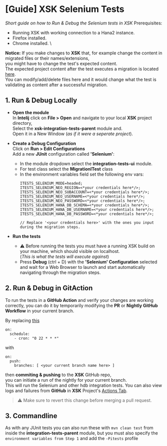 # [Guide] XSK Selenium Tests
*Short guide on how to Run & Debug the Selenium tests in XSK*
Prerequisites: 
  - Running XSK with working connection to a Hana2 instance.
  - Firefox installed.
  - Chrome installed. \
  
**Notice:**
If you make changes to **XSK** that, for example change the content in migrated files or their names/extensions, \
you might have to change the test's expected content. \
The expected project content after the test executes a migration is located [here](https://github.com/SAP/xsk/tree/main/integration-tests/ui/src/test/resources/migration/MIGR_TOOLS). \
You can modify/add/delete files here and it would change what the test is validating as content after a successful migration. 
  
## 1. Run & Debug Locally
- **Open the module** \
    In **Intelij** click on **File > Open** and navigate to your local **XSK** project directory, \
    Select the **xsk-integration-tests-parent** module and. \
    Open it in a New Window (*as if it were a seperate project*).
    
- **Create a Debug Configuration** \
    Click on **Run > Edit Configurations** \
    Add a new **JUnit** configuration called **'Selenium'**: 
    - In the module dropdown select the **integration-tests-ui** module.
    - For test class select the **MigrationITest** class
    - In the environment variables field set the following env vars:
      ```
      ITESTS_SELENIUM_MODE=headed;
      ITESTS_SELENIUM_NEO_REGION=<*your credentials here*/>;  
      ITESTS_SELENIUM_NEO_SUBACCOUNT=<*your credentials here*/>;  
      ITESTS_SELENIUM_NEO_USERNAME=<*your credentials here*/>;  
      ITESTS_SELENIUM_NEO_PASSWORD=<*your credentials here*/>;  
      ITESTS_SELENIUM_HANA_DB_SCHEMA=<*your credentials here*/>;  
      ITESTS_SELENIUM_HANA_DB_USERNAME=<*your credentials here*/>;  
      ITESTS_SELENIUM_HANA_DB_PASSWORD=<*your credentials here*/>;  
      
      // Replace '<your credentials here>' with the ones you input during the migration steps.
      ```
 - **Run the tests**
   - :warning: Before running the tests you must have a running XSK build on your machine, which should visible on localhost.\
     (*This is what the tests will execute against*)
   - Press **Debug** (ctrl + D) with the **'Selenium' Configuration** selected and wait for a Web Browser to launch and start automatically navigating through the migration steps.
   
## 2. Run & Debug in GitAction
To run the tests in a **GitHub Action** and verify your changes are working correctly, 
you can do it by temporarily modifying the **PR** or **Nightly GitHub Workflow** in your current branch.

By replacing [this](https://github.com/SAP/xsk/blob/631d49023ad0c2705452307484b8ba117270e77c/.github/workflows/nightly.yml#L3)
```
on:
  schedule:
    - cron: "0 22 * * *"
```
with
```
on:
  push:
    branches: [ <your current branch name here> ]
```
then **commiting & pushing** to the **XSK** GitHub repo, \
you can initiate a run of the nightly for your current branch. \
This will run the Selenium and other hdb integration tests.
You can also view logs and failures from **GitHub** in **XSK** Project's [Actions Tab](https://github.com/SAP/xsk/actions). 
> :warning: Make sure to revert this change before merging a pull request.

## 3. Commandline
As with any JUnit tests you can also run these with `mvn clean test` from inside the **integration-tests-parent** module, but you must also specify the `environment variables from Step 1` and add the `-Pitests` profile
